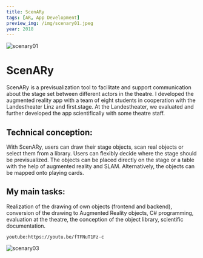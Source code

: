 ```yaml
---
title: ScenARy
tags: [AR, App Development]
preview_img: /img/scenary01.jpeg
year: 2018
---
```

![scenary01](/img/scenary01.jpeg)

# ScenARy

ScenARy is a previsualization tool to facilitate and support communication about the stage set between different actors in the theatre.
I developed the augmented reality app with a team of eight students in cooperation with the Landestheater Linz and first.stage. At the Landestheater, we evaluated and further developed the app scientifically with some theatre staff.

## Technical conception:
With ScenARy, users can draw their stage objects, scan real objects or select them from a library. Users can flexibly decide where the stage should be previsualized. The objects can be placed directly on the stage or a table with the help of augmented reality and SLAM. Alternatively, the objects can be mapped onto playing cards.

## My main tasks:
Realization of the drawing of own objects (frontend and backend), conversion of the drawing to Augmented Reality objects, C# programming, evaluation at the theatre, the conception of the object library, scientific documentation.

`youtube:https://youtu.be/fTFNuT1Fz-c`


![scenary03](/img/scenary03.jpg)


